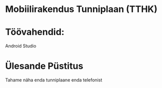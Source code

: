 # Mobiilirakendus Tunniplaan (TTHK)
# Töövahendid:
Android Studio
# Ülesande Püstitus
Tahame näha enda tunniplaane enda telefonist

